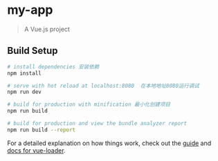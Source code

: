 # my-app

> A Vue.js project

## Build Setup

``` bash
# install dependencies 安装依赖
npm install

# serve with hot reload at localhost:8080  在本地地址8080运行调试
npm run dev

# build for production with minification 最小化创建项目 
npm run build

# build for production and view the bundle analyzer report
npm run build --report
```

For a detailed explanation on how things work, check out the [guide](http://vuejs-templates.github.io/webpack/) and [docs for vue-loader](http://vuejs.github.io/vue-loader).

